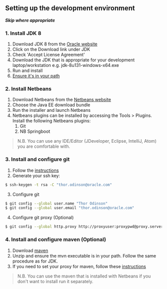## Setting up the development environment

_**Skip where appropriate**_

### 1. Install JDK 8
1. Download JDK 8 from the [Oracle website](http://www.oracle.com/technetwork/java/javase/downloads/index.html)
2. Click on the Download link under JDK
3. Check 'Accept License Agreement'
4. Download the JDK that is appropriate for your development laptop/workstation e.g. jdk-8u131-windows-x64.exe
5. Run and install
6. [Ensure it's in your path](https://docs.oracle.com/cd/E19182-01/820-7851/inst_cli_jdk_javahome_t/)

### 2. Install Netbeans
1. Download Netbeans from the [Netbeans website](https://netbeans.org/downloads/)
2. Choose the Java EE download bundle
3. Run the installer and launch Netbeans
4. Netbeans plugins can be installed by accessing the Tools > Plugins. Install the following Netbeans plugins:
    1. Git
    2. NB Springboot

> N.B. You can use any IDE/Editor (JDeveloper, Eclipse, IntelliJ, Atom) you are comfortable with.

### 3. Install and configure git

1. Follow the [instructions](https://git-scm.com/downloads)
2. Generate your ssh key:
```bash
$ ssh-keygen -t rsa -C "thor.odinson@oracle.com"
```
3. Configure git
```bash
$ git config --global user.name "Thor Odinson"
$ git config --global user.email "thor.odinson@oracle.com"
```
4. Configure git proxy (Optional)
```bash
$ git config --global http.proxy http://proxyuser:proxypwd@proxy.server.com:8080
```

### 4. Install and configure maven (Optional)

1. Download [maven](http://maven.apache.org/download.cgi)
2. Unzip and ensure the mvn executable is in your path. Follow the same procedure as for JDK.
3. If you need to set your proxy for maven, follow these [instructions](https://maven.apache.org/guides/mini/guide-proxies.html)

> N.B. You can use the maven that is installed with Netbeans if you don't want to install run it separately.